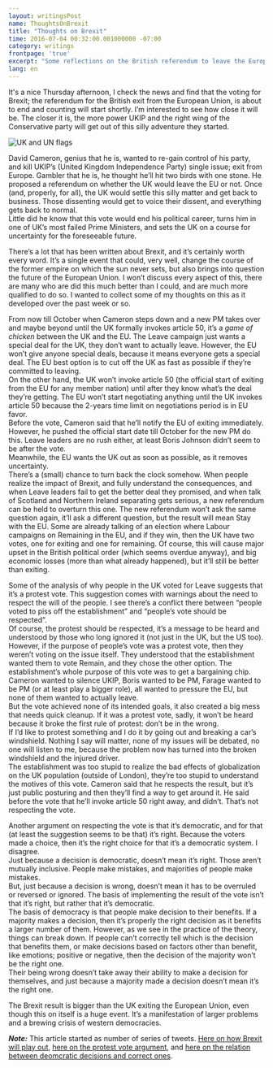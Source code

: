 ```yaml
---
layout: writingsPost  
name: ThoughtsOnBrexit  
title: "Thoughts on Brexit"
time: 2016-07-04 00:32:00.001000000 -07:00  
category: writings  
frontpage: 'true'  
excerpt: "Some reflections on the British referendum to leave the European Union and what it says about the state of Western Democracy"
lang: en  
--- 
```


It's a nice Thursday afternoon, I check the news and find that the voting for Brexit; the referendum for the British exit from the European Union, is about to end and counting will start shortly. I’m interested to see how close it will be. The closer it is, the more power UKIP and the right wing of the Conservative party will get out of this silly adventure they started.

<img src="{{ site.imgFolder_writings }}{{ page.name }}/Brexit.jpg" alt="UK and UN flags" />  

David Cameron, genius that he is, wanted to re-gain control of his party, and kill UKIP’s (United Kingdom Independence Party) single issue; exit from Europe. Gambler that he is, he thought he’ll hit two birds with one stone. He proposed a referendum on whether the UK would leave the EU or not. Once (and, properly, for all), the UK would settle this silly matter and get back to business. Those dissenting would get to voice their dissent, and everything gets back to normal.  
Little did he know that this vote would end his political career, turns him in one of UK’s most failed Prime Ministers, and sets the UK on a course for uncertainty for the foreseeable future.  

There’s a lot that has been written about Brexit, and it’s certainly worth every word. It’s a single event that could, very well, change the course of the former empire on which the sun never sets, but also brings into question the future of the European Union.
I won’t discuss every aspect of this, there are many who are did this much better than I could, and are much more qualified to do so. I wanted to collect some of my thoughts on this as it developed over the past week or so.  

From now till October when Cameron steps down and a new PM takes over and maybe beyond until the UK formally invokes article 50, it’s a _game of chicken_ between the UK and the EU. The Leave campaign just wants a special deal for the UK, they don’t want to actually leave. However, the EU won’t give anyone special deals, because it means everyone gets a special deal. The EU best option is to cut off the UK as fast as possible if they’re committed to leaving.  
On the other hand, the UK won’t invoke article 50 (the official start of exiting from the EU for any member nation) until after they know what’s the deal they’re getting. The EU won’t start negotiating anything until the UK invokes article 50 because the 2-years time limit on negotiations period is in EU favor.  
Before the vote, Cameron said that he’ll notify the EU of exiting immediately. However, he pushed the official start date till October for the new PM do this. Leave leaders are no rush either, at least Boris Johnson didn’t seem to be after the vote.  
Meanwhile, the EU wants the UK out as soon as possible, as it removes uncertainty.  
There’s a (small) chance to turn back the clock somehow. When people realize the impact of Brexit, and fully understand the consequences, and when Leave leaders fail to get the better deal they promised, and when talk of Scotland and Northern Ireland separating gets serious, a new referendum can be held to overturn this one. The new referendum won’t ask the same question again, it’ll ask a different question, but the result will mean Stay with the EU. Some are already talking of an election where Labour campaigns on Remaining in the EU, and if they win, then the UK have two votes, one for exiting and one for remaining. Of course, this will cause major upset in the British political order (which seems overdue anyway), and big economic losses (more than what already happened), but it’ll still be better than exiting.  

Some of the analysis of why people in the UK voted for Leave suggests that it’s a protest vote. This suggestion comes with warnings about the need to respect the will of the people. I see there’s a conflict there between “people voted to piss off the establishment” and “people’s vote should be respected”.  
Of course, the protest should be respected, it’s a message to be heard and understood by those who long ignored it (not just in the UK, but the US too).  
However, if the purpose of people’s vote was a protest vote, then they weren’t voting on the issue itself. They understood that the establishment wanted them to vote Remain, and they chose the other option. The establishment’s whole purpose of this vote was to get a bargaining chip. Cameron wanted to silence UKIP, Boris wanted to be PM, Farage wanted to be PM (or at least play a bigger role), all wanted to pressure the EU, but none of them wanted to actually leave.  
But the vote achieved none of its intended goals, it also created a big mess that needs quick cleanup. If it was a protest vote, sadly, it won’t be heard because it broke the first rule of protest: don’t be in the wrong.  
If I’d like to protest something and I do it by going out and breaking a car’s windshield. Nothing I say will matter, none of my issues will be debated, no one will listen to me, because the problem now has turned into the broken windshield and the injured driver.  
The establishment was too stupid to realize the bad effects of globalization on the UK population (outside of London), they’re too stupid to understand the motives of this vote.
Cameron said that he respects the result, but it’s just public posturing and then they’ll find a way to get around it. He said before the vote that he’ll invoke article 50 right away, and didn’t. That’s not respecting the vote.  

Another argument on respecting the vote is that it’s democratic, and for that (at least the suggestion seems to be that) it’s right. Because the voters made a choice, then it’s the right choice for that it’s a democratic system. I disagree.  
Just because a decision is democratic, doesn’t mean it’s right. Those aren’t mutually inclusive. People make mistakes, and majorities of people make mistakes.  
But, just because a decision is wrong, doesn’t mean it has to be overruled or reversed or ignored. The basis of implementing the result of the vote isn’t that it’s right, but rather that it’s democratic.  
The basis of democracy is that people make decision to their benefits. If a majority makes a decision, then it’s properly the right decision as it benefits a larger number of them. However, as we see in the practice of the theory, things can break down. If people can’t correctly tell which is the decision that benefits them, or make decisions based on factors other than benefit, like emotions; positive or negative, then the decision of the majority won’t be the right one.  
Their being wrong doesn’t take away their ability to make a decision for themselves, and just because a majority made a decision doesn’t mean it’s the right one.  

The Brexit result is bigger than the UK exiting the European Union, even though this on itself is a huge event. It’s a manifestation of larger problems and a brewing crisis of western democracies.  

_**Note:**_ This article started as number of series of tweets. [Here on how Brexit will play out](https://twitter.com/AmrEldib/status/746591902753972224), [here on the protest vote argument](https://twitter.com/AmrEldib/status/747711406108196864), and [here on the relation between deomcratic decisions and correct ones](https://twitter.com/AmrEldib/status/749124681710473216).
